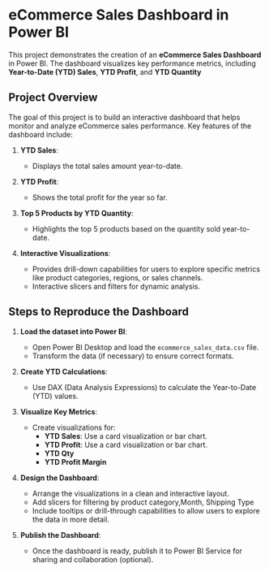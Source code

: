 # eCommerce Sales Dashboard in Power BI

This project demonstrates the creation of an **eCommerce Sales Dashboard** in Power BI. The dashboard visualizes key performance metrics, including **Year-to-Date (YTD) Sales**, **YTD Profit**, and **YTD Quantity** 

## Project Overview

The goal of this project is to build an interactive dashboard that helps monitor and analyze eCommerce sales performance. Key features of the dashboard include:

1. **YTD Sales**: 
   - Displays the total sales amount year-to-date.

2. **YTD Profit**: 
   - Shows the total profit for the year so far.

3. **Top 5 Products by YTD Quantity**: 
   - Highlights the top 5 products based on the quantity sold year-to-date.

4. **Interactive Visualizations**:
   - Provides drill-down capabilities for users to explore specific metrics like product categories, regions, or sales channels.
   - Interactive slicers and filters for dynamic analysis.


## Steps to Reproduce the Dashboard

1. **Load the dataset into Power BI**:
   - Open Power BI Desktop and load the `ecommerce_sales_data.csv` file.
   - Transform the data (if necessary) to ensure correct formats.

2. **Create YTD Calculations**:
   - Use DAX (Data Analysis Expressions) to calculate the Year-to-Date (YTD) values.

3. **Visualize Key Metrics**:
   - Create visualizations for:
     - **YTD Sales**: Use a card visualization or bar chart.
     - **YTD Profit**: Use a card visualization or bar chart.
     - **YTD Qty**
     - **YTD Profit Margin**

4. **Design the Dashboard**:
   - Arrange the visualizations in a clean and interactive layout.
   - Add slicers for filtering by product category,Month, Shipping Type 
   - Include tooltips or drill-through capabilities to allow users to explore the data in more detail.

5. **Publish the Dashboard**:
   - Once the dashboard is ready, publish it to Power BI Service for sharing and collaboration (optional).



 
